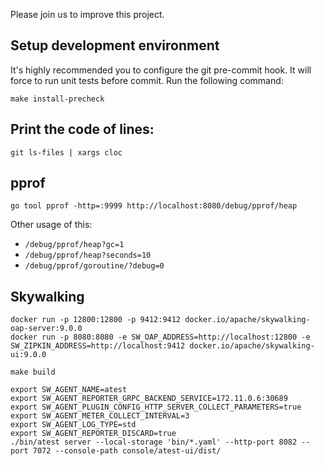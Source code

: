 Please join us to improve this project.

## Setup development environment
It's highly recommended you to configure the git pre-commit hook. It will force to run unit tests before commit.
Run the following command:

```shell
make install-precheck
```

## Print the code of lines:

```shell
git ls-files | xargs cloc
```

## pprof

```
go tool pprof -http=:9999 http://localhost:8080/debug/pprof/heap
```

Other usage of this:
* `/debug/pprof/heap?gc=1`
* `/debug/pprof/heap?seconds=10`
* `/debug/pprof/goroutine/?debug=0`

## Skywalking

```shell
docker run -p 12800:12800 -p 9412:9412 docker.io/apache/skywalking-oap-server:9.0.0
docker run -p 8080:8080 -e SW_OAP_ADDRESS=http://localhost:12800 -e SW_ZIPKIN_ADDRESS=http://localhost:9412 docker.io/apache/skywalking-ui:9.0.0

make build

export SW_AGENT_NAME=atest
export SW_AGENT_REPORTER_GRPC_BACKEND_SERVICE=172.11.0.6:30689
export SW_AGENT_PLUGIN_CONFIG_HTTP_SERVER_COLLECT_PARAMETERS=true
export SW_AGENT_METER_COLLECT_INTERVAL=3
export SW_AGENT_LOG_TYPE=std
export SW_AGENT_REPORTER_DISCARD=true
./bin/atest server --local-storage 'bin/*.yaml' --http-port 8082 --port 7072 --console-path console/atest-ui/dist/
```